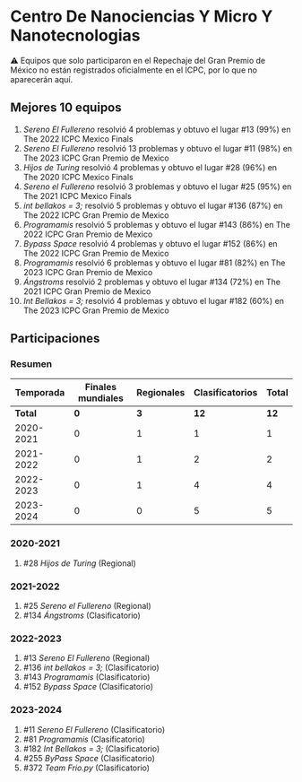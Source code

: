 # Centro De Nanociencias Y Micro Y Nanotecnologias

:warning: Equipos que solo participaron en el Repechaje del Gran Premio de México no están registrados oficialmente en el ICPC, por lo que no aparecerán aquí.

## Mejores 10 equipos

1. _Sereno El Fullereno_ resolvió 4 problemas y obtuvo el lugar #13 (99%) en The 2022 ICPC Mexico Finals
1. _Sereno El Fullereno_ resolvió 13 problemas y obtuvo el lugar #11 (98%) en The 2023 ICPC Gran Premio de Mexico
1. _Hijos de Turing_ resolvió 4 problemas y obtuvo el lugar #28 (96%) en The 2020 ICPC Mexico Finals
1. _Sereno el Fullereno_ resolvió 3 problemas y obtuvo el lugar #25 (95%) en The 2021 ICPC Mexico Finals
1. _int bellakos = 3;_ resolvió 5 problemas y obtuvo el lugar #136 (87%) en The 2022 ICPC Gran Premio de Mexico
1. _Programamis_ resolvió 5 problemas y obtuvo el lugar #143 (86%) en The 2022 ICPC Gran Premio de Mexico
1. _Bypass Space_ resolvió 4 problemas y obtuvo el lugar #152 (86%) en The 2022 ICPC Gran Premio de Mexico
1. _Programamis_ resolvió 6 problemas y obtuvo el lugar #81 (82%) en The 2023 ICPC Gran Premio de Mexico
1. _Ángstroms_ resolvió 2 problemas y obtuvo el lugar #134 (72%) en The 2021 ICPC Gran Premio de Mexico
1. _Int Bellakos = 3;_ resolvió 4 problemas y obtuvo el lugar #182 (60%) en The 2023 ICPC Gran Premio de Mexico

## Participaciones

### Resumen

| Temporada | Finales mundiales | Regionales | Clasificatorios | Total |
| --- | --- | --- | --- | --- |
| **Total** | **0** | **3** | **12** | **12** |
| 2020-2021 | 0 | 1 | 1 | 1 |
| 2021-2022 | 0 | 1 | 2 | 2 |
| 2022-2023 | 0 | 1 | 4 | 4 |
| 2023-2024 | 0 | 0 | 5 | 5 |

### 2020-2021

1. #28 _Hijos de Turing_ (Regional)

### 2021-2022

1. #25 _Sereno el Fullereno_ (Regional)
1. #134 _Ángstroms_ (Clasificatorio)

### 2022-2023

1. #13 _Sereno El Fullereno_ (Regional)
1. #136 _int bellakos = 3;_ (Clasificatorio)
1. #143 _Programamis_ (Clasificatorio)
1. #152 _Bypass Space_ (Clasificatorio)

### 2023-2024

1. #11 _Sereno El Fullereno_ (Clasificatorio)
1. #81 _Programamis_ (Clasificatorio)
1. #182 _Int Bellakos = 3;_ (Clasificatorio)
1. #255 _ByPass Space_ (Clasificatorio)
1. #372 _Team Frio.py_ (Clasificatorio)



